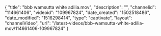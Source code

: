 {
    "title": "bbb wamsutta white adilia.mov",
    "description": "",
    "channelid": "114661406",
    "videoid": "109967824",
    "date_created": "1502518486",
    "date_modified": "1516298414",
    "type": "captivate",
    "layout": "channelVideo",
    "url": "\/latest-videos\/bbb-wamsutta-white-adilia-mov\/114661406-109967824"
}